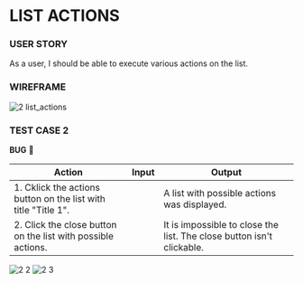 # LIST ACTIONS

### USER STORY
As a user, I should be able to execute various actions on the list.

### WIREFRAME
![2 list_actions](https://user-images.githubusercontent.com/80547490/219876967-f6bdfe34-f75d-4789-a1a1-6abb263ce09a.png)

### TEST CASE 2 <br>
**BUG** :red_circle:

| Action                                                                   | Input       | Output                                                                |
|--------------------------------------------------------------------------|-------------|-----------------------------------------------------------------------|
|1. Cklick the actions button on the list with title "Title 1".             |             | A list with possible actions was displayed.                           |
|2. Click the close button on the list with possible actions.              |             | It is impossible to close the list. The close button isn't clickable.  |

![2 2](https://user-images.githubusercontent.com/80547490/219877476-d11786ea-eed6-47b6-ba2e-8ddd164907e7.png)
![2 3](https://user-images.githubusercontent.com/80547490/219877485-1c4da857-7b5f-4533-9207-63d626b89181.png)

